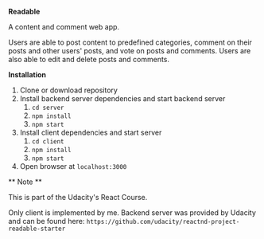 **Readable**

A content and comment web app.
 
Users are able to post content to predefined categories, comment on their posts and other users' posts, and vote on posts and comments. Users are also able to edit and delete posts and comments.

**Installation**

1. Clone or download repository
2. Install backend server dependencies and start backend server
    1. `cd server`
    2. `npm install`
    3. `npm start`
3. Install client dependencies and start server
    1. `cd client`
    2. `npm install`
    3. `npm start`
4. Open browser at `localhost:3000`

** Note **

This is part of the Udacity's React Course. 

Only client is implemented by me. Backend server was provided by Udacity and can be found here: `https://github.com/udacity/reactnd-project-readable-starter`